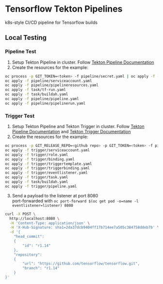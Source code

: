 # Tensorflow Tekton Pipelines

k8s-style CI/CD pipeline for Tensorflow builds

## Local Testing

### Pipeline Test

1. Setup Tekton Pipeline in cluster. Follow [Tekton Pipeline Documentation](https://github.com/tektoncd/pipeline/blob/master/docs/install.md)
2. Create the resources for the example:

  ```bash
  oc process -p GIT_TOKEN=<token> -f pipeline/secret.yaml | oc apply -f -
  oc apply -f pipeline/serviceaccount.yaml
  oc apply -f pipeline/pipelineresources.yaml
  oc apply -f task/tf-run.yaml
  oc apply -f task/buildah.yaml
  oc apply -f pipeline/pipeline.yaml
  oc apply -f pipeline/pipelinerun.yaml
  ```

### Trigger Test

1. Setup Tekton Pipeline and Tekton Trigger in cluster. Follow [Tekton Pipeline Documentation](https://github.com/tektoncd/pipeline/blob/master/docs/install.md) and [Tekton Trigger Documentation](https://github.com/tektoncd/triggers/blob/master/docs/install.md)
2. Create the resources for the example:

  ```bash
  oc process -p GIT_RELEASE_REPO=<github repo> -p GIT_TOKEN=<token> -f pipeline/secret.yaml | oc apply -f -
  oc apply -f trigger/serviceaccount.yaml
  oc apply -f trigger/role.yaml
  oc apply -f trigger/binding.yaml
  oc apply -f trigger/triggertemplate.yaml
  oc apply -f trigger/triggerbinding.yaml
  oc apply -f trigger/eventlistener.yaml
  oc apply -f trigger/task.yaml
  oc apply -f task/buildah.yaml
  oc apply -f trigger/pipeline.yaml
  ```

3. Send a payload to the listener at port 8080<br>
  port-forwarded with `oc port-forward $(oc get pod -o=name -l eventlistener=listener) 8080`

```bash
curl -X POST \
  http://localhost:8080 \
  -H 'Content-Type: application/json' \
  -H 'X-Hub-Signature: sha1=2da37dcb9404ff17b714ee7a505c384758ddeb7b' \
  -d '{
    "head_commit":
    {
        "id": "r1.14"
    },
    "repository":
    {
        "url": "https://github.com/tensorflow/tensorflow.git",
        "branch": "r1.14"
    }
}'
```
